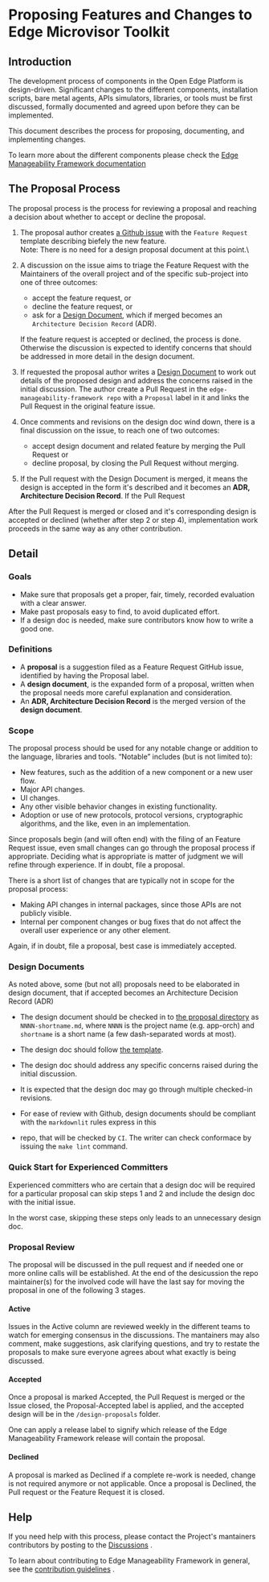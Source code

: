 # Proposing Features and Changes to Edge Microvisor Toolkit

## Introduction

The development process of components in the Open Edge Platform is
design-driven.
Significant changes to the different components, installation scripts,
bare metal agents, APIs simulators, libraries, or tools
must be first discussed, formally documented and agreed upon before they
can be implemented.

This document describes the process for proposing, documenting, and
implementing changes.

To learn more about the different components please check
the [Edge Manageability Framework documentation](https://docs.openedgeplatform.intel.com/edge-manage-docs/main/index.html)

## The Proposal Process

The proposal process is the process for reviewing a proposal and reaching
a decision about whether to accept or decline the proposal.

1. The proposal author
   creates [a Github issue](https://github.com/open-edge-platform/edge-manageability-framework/issues)
   with the `Feature Request` template describing biefely the new feature.\
   Note: There is no need for a design proposal document at this point.\

2. A discussion on the issue aims to triage the Feature Request with the
   Maintainers of the overall project and of the specific sub-project
   into one of three outcomes:
    - accept the feature request, or
    - decline the feature request, or
    - ask for a [Design Document](#design-documents), which if merged
      becomes an `Architecture Decision Record` (ADR).

   If the feature request is accepted or declined, the process is done.
   Otherwise the discussion is expected to identify concerns that
   should be addressed in more detail in the design document.

3. If requested the proposal author writes
   a [Design Document](#design-documents)
   to work out details of the proposed design and address the concerns raised
   in the initial discussion.
   The author create a Pull Request in the `edge-manageability-framework repo`
   with a `Proposal` label in it and links
   the Pull Request in the original feature issue.

4. Once comments and revisions on the design doc wind down, there is a final
   discussion on the issue, to reach one of two outcomes:
    - accept design document and related feature by merging the Pull Request or
    - decline proposal, by closing the Pull Request without merging.

5. If the Pull request with the Design Document is merged, it means the design
   is accepted in the form it's described
   and it becomes an **ADR, Architecture Decision Record**. If the Pull Request

After the Pull Request is merged or closed and it's corresponding design is
accepted or declined (whether after step
2 or step 4), implementation work proceeds in the same way as any other
contribution.

## Detail

### Goals

- Make sure that proposals get a proper, fair, timely, recorded evaluation with
  a clear answer.
- Make past proposals easy to find, to avoid duplicated effort.
- If a design doc is needed, make sure contributors know how to write a good
  one.

### Definitions

- A **proposal** is a suggestion filed as a Feature Request GitHub issue,
  identified by having
  the Proposal label.
- A **design document**, is the expanded form of a proposal,
  written when the proposal needs more careful explanation and consideration.
- An **ADR, Architecture Decision Record** is the merged version of the **design
  document**.

### Scope

The proposal process should be used for any notable change or addition to the
language, libraries and tools.
“Notable” includes (but is not limited to):

- New features, such as the addition of a new component or a new user flow.
- Major API changes.
- UI changes.
- Any other visible behavior changes in existing functionality.
- Adoption or use of new protocols, protocol versions, cryptographic algorithms,
  and the like,
  even in an implementation.

Since proposals begin (and will often end) with the filing of an Feature Request
issue, even
small changes can go through the proposal process if appropriate.
Deciding what is appropriate is matter of judgment we will refine through
experience.
If in doubt, file a proposal.

There is a short list of changes that are typically not in scope for the
proposal process:

- Making API changes in internal packages, since those APIs are not publicly
  visible.
- Internal per component changes or bug fixes that do not affect the overall
  user experience or any other element.

Again, if in doubt, file a proposal, best case is immediately accepted.

### Design Documents

As noted above, some (but not all) proposals need to be elaborated in design
document, that if accepted becomes an
Architecture Decision Record (ADR)

- The design document should be checked in
  to [the proposal directory](https://github.com/open-edge-platform/edge-manageability-framework/design-proposals/)
  as `NNNN-shortname.md`,
  where `NNNN` is the project name (e.g. app-orch) and `shortname` is a short
  name (a few dash-separated words at most).

- The design doc should follow [the template](./design-proposal-template.md).

- The design doc should address any specific concerns raised during the initial
  discussion.

- It is expected that the design doc may go through multiple checked-in
  revisions.

- For ease of review with Github, design documents should be compliant with
  the `markdownlit` rules express in this
- repo, that will be checked by `CI`.
  The writer can check conformace by issuing the `make lint` command.

### Quick Start for Experienced Committers

Experienced committers who are certain that a design doc will be
required for a particular proposal can skip steps 1 and 2 and include the design
doc
with the initial issue.

In the worst case, skipping these steps only leads to an unnecessary design doc.

### Proposal Review

The proposal will be discussed in the pull request and if needed one or more
online calls will be established.
At the end of the desicussion the repo maintainer(s) for the involved code will
have the last say for moving the
proposal in one of the following 3 stages.

#### Active

Issues in the Active column are reviewed weekly in the different teams
to watch for emerging consensus in the discussions.
The mantainers may also comment, make suggestions,
ask clarifying questions, and try to restate the proposals to make sure
everyone agrees about what exactly is being discussed.

#### Accepted

Once a proposal is marked Accepted, the Pull Request is merged or the Issue
closed, the Proposal-Accepted label
is applied,
and the accepted design will be in the `/design-proposals` folder.

One can apply a release label to signify which release of the Edge Manageability
Framework release will contain
the proposal.

#### Declined

A proposal is marked as Declined if a complete re-work is needed, change is not
required anymore or not applicable.
Once a proposal is Declined, the Pull request or the Feature Request it is
closed.

## Help

If you need help with this process, please contact the Project's mantainers
contributors by posting
to
the [Discussions](https://github.com/open-edge-platform/edge-manageability-framework/discussions)
.

To learn about contributing to Edge Manageability Framework in general, see the
[contribution guidelines](https://docs.openedgeplatform.intel.com/edge-manage-docs/main/developer_guide/contributor_guide/index.html)
.
